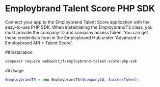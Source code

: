 # Employbrand Talent Score PHP SDK

Connect your app to the Employbrand Talent Score application with the easy-to-use PHP SDK. When instantiating the EmploybrandTS class, you must provide the company ID and company access token. You can get these credentials form in the Employbrand Hub under 'Advanced > Employbrand API > Talent Score'.  

##Installation
```bash
composer require webbedrijf/employbrand-talent-score-php-sdk
```

##Usage
```php
$employbrandTS = new EmploybrandTS($companyId, $accessToken);
```
